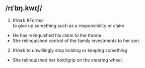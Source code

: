 ## /rɪˈlɪŋ.kwɪʃ/
1. #Verb #Formal  
to give up something such as a responsibility or claim

- He has relinquished his claim to the throne.
- She relinquished control of the family investments to her son.

2. #Verb 
to unwillingly stop holding or keeping something

- She relinquished her hold/grip on the steering wheel.
